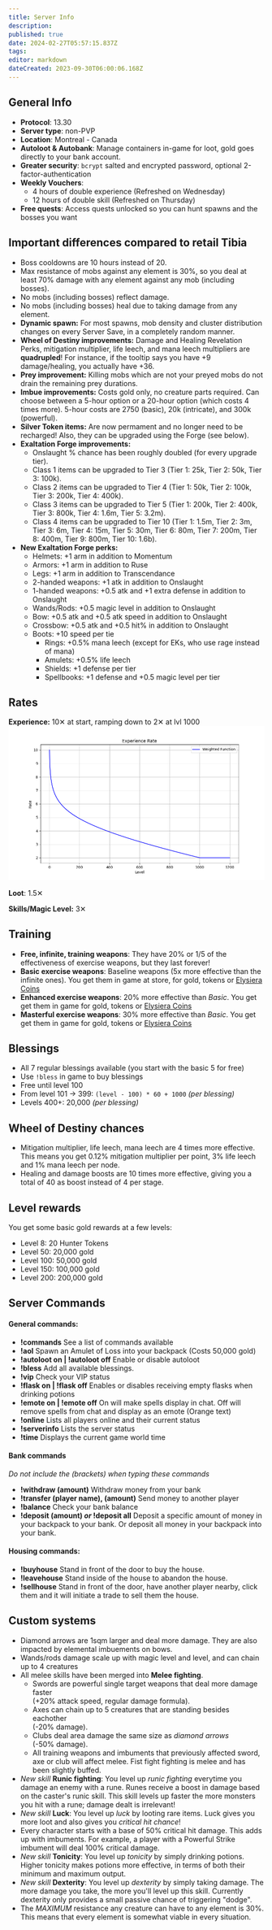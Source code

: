 ```yaml
---
title: Server Info
description: 
published: true
date: 2024-02-27T05:57:15.837Z
tags: 
editor: markdown
dateCreated: 2023-09-30T06:00:06.168Z
---
```


## General Info

-   **Protocol**: 13.30
-   **Server type**: non-PVP
-   **Location**: Montreal - Canada
-   **Autoloot & Autobank**: Manage containers in-game for loot, gold goes directly to your bank account.
-   **Greater security**: `bcrypt` salted and encrypted password, optional 2-factor-authentication
-   **Weekly Vouchers**:
    -   4 hours of double experience (Refreshed on Wednesday)
    -   12 hours of double skill (Refreshed on Thursday)
-   **Free quests**: Access quests unlocked so you can hunt spawns and the bosses you want

## Important differences compared to retail Tibia

- Boss cooldowns are 10 hours instead of 20.
- Max resistance of mobs against any element is 30%, so you deal at least 70% damage with any element against any mob (including bosses).
- No mobs (including bosses) reflect damage.
- No mobs (including bosses) heal due to taking damage from any element.
- **Dynamic spawn:** For most spawns, mob density and cluster distribution changes on every Server Save, in a completely random manner.
- **Wheel of Destiny improvements:** Damage and Healing Revelation Perks, mitigation multiplier, life leech, and mana leech multipliers are **quadrupled**! For instance, if the tooltip says you have +9 damage/healing, you actually have +36.
- **Prey improvement:** Killing mobs which are not your preyed mobs do not drain the remaining prey durations.
- **Imbue improvements:** Costs gold only, no creature parts required. Can choose between a 5-hour option or a 20-hour option (which costs 4 times more). 5-hour costs are 2750 (basic), 20k (intricate), and 300k (powerful).
- **Silver Token items:** Are now permament and no longer need to be recharged! Also, they can be upgraded using the Forge (see below).
- **Exaltation Forge improvements:** 
	- Onslaught % chance has been roughly doubled (for every upgrade tier).
	- Class 1 items can be upgraded to Tier 3 (Tier 1: 25k, Tier 			2: 50k, Tier 3: 100k).
  - Class 2 items can be upgraded to Tier 4 (Tier 1: 50k, Tier 			2: 100k, Tier 3: 200k, Tier 4: 400k).
  - Class 3 items can be upgraded to Tier 5 (Tier 1: 200k, Tier 2: 400k, Tier 3: 800k, Tier 4: 1.6m, Tier 5: 3.2m).
  - Class 4 items can be upgraded to Tier 10 (Tier 1: 1.5m, Tier 2: 3m, Tier 3: 6m, Tier 4: 15m, Tier 5: 30m, Tier 6: 80m, Tier 7: 200m, Tier 8: 400m, Tier 9: 800m, Tier 10: 1.6b).
- **New Exaltation Forge perks:**
	- Helmets: +1 arm in addition to Momentum
	- Armors: +1 arm in addition to Ruse
	- Legs: +1 arm in addition to Transcendance
	- 2-handed weapons: +1 atk in addition to Onslaught
	- 1-handed weapons: +0.5 atk and +1 extra defense in addition to Onslaught
	- Wands/Rods: +0.5 magic level in addition to Onslaught
	- Bow: +0.5 atk and +0.5 atk speed in addition to Onslaught
	- Crossbow: +0.5 atk and +0.5 hit% in addition to Onslaught
  - Boots: +10 speed per tie
	- Rings: +0.5% mana leech (except for EKs, who use rage instead of mana)
	- Amulets: +0.5% life leech
	- Shields: +1 defense per tier
	- Spellbooks: +1 defense and +0.5 magic level per tier

## Rates

**Experience:** 10✕ at start, ramping down to 2✕ at lvl 1000
![exp-rate.png](/exp-rate.png)

**Loot**: 1.5✕

**Skills/Magic Level:** 3✕

## Training

-   **Free, infinite, training weapons**: They have 20% or 1/5 of the effectiveness of exercise weapons, but they last forever!
-   **Basic exercise weapons**: Baseline weapons (5x more effective than the infinite ones). You get them in game at store, for gold, tokens or [Elysiera Coins](https://elysiera.com/shop)
-   **Enhanced exercise weapons**: 20% more effective than *Basic*. You get get them in game for gold, tokens or [Elysiera Coins](https://elysiera.com/shop)
-   **Masterful exercise weapons**: 30% more effective than *Basic*. You get get them in game for gold, tokens or [Elysiera Coins](https://elysiera.com/shop)

## Blessings

-   All 7 regular blessings available (you start with the basic 5 for free)
-   Use `!bless` in game to buy blessings
-   Free until level 100
-   From level 101 -> 399: `(level - 100) * 60 + 1000` *(per blessing)*
-   Levels 400+: 20,000 *(per blessing)*

## Wheel of Destiny chances

- Mitigation multiplier, life leech, mana leech are 4 times more effective. This means you get 0.12% mitigation multiplier per point, 3% life leech and 1% mana leech per node.
- Healing and damage boosts are 10 times more effective, giving you a total of 40 as boost instead of 4 per stage.

## Level rewards

You get some basic gold rewards at a few levels:

-   Level 8: 20 Hunter Tokens
-   Level 50: 20,000 gold
-   Level 100: 50,000 gold
-   Level 150: 100,000 gold
-   Level 200: 200,000 gold

## Server Commands
#### **General commands:**
-   **!commands**
See a list of commands available
-   **!aol**
Spawn an Amulet of Loss into your backpack (Costs 50,000 gold)
- **!autoloot on | !autoloot off**
Enable or disable autoloot
-   **!bless**
Add all available blessings.
-   **!vip**
Check your VIP status
-   **!flask on	 | !flask off**
Enables or disables receiving empty flasks when drinking potions
-   **!emote on	 | !emote off**
On will make spells display in chat.
Off will remove spells from chat and display as an emote (Orange text)
-   **!online**
Lists all players online and their current status
-   **!serverinfo**
Lists the server status
-   **!time**
Displays the current game world time


#### **Bank commands**
*Do not include the (brackets) when typing these commands*
-   **!withdraw (amount)**
Withdraw money from your bank
-   **!transfer (player name), (amount)**
Send money to another player
-   **!balance**
Check your bank balance
-   **!deposit (amount) *or* !deposit all**
Deposit a specific amount of money in your backpack to your bank.
Or deposit all money in your backpack into your bank.

#### **Housing commands:**
-   **!buyhouse**
Stand in front of the door to buy the house.
-   **!leavehouse**
Stand inside of the house to abandon the house.
-   **!sellhouse**
Stand in front of the door, have another player nearby, click them and it will initiate a trade to sell them the house.

## Custom systems

-   Diamond arrows are 1sqm larger and deal more damage. They are also impacted by elemental imbuements on bows.
-   Wands/rods damage scale up with magic level and level, and can chain up to 4 creatures
-   All melee skills have been merged into **Melee fighting**.
    -   Swords are powerful single target weapons that deal more damage faster  
        (+20% attack speed, regular damage formula).
    -   Axes can chain up to 5 creatures that are standing besides eachother  
        (-20% damage).
    -   Clubs deal area damage the same size as *diamond arrows*  
        (-50% damage).
    -   All training weapons and imbuments that previously affected sword, axe or club will affect melee. Fist fight fighting is melee and has been slightly buffed.
-   *New skill* **Runic fighting**: You level up *runic fighting* everytime you damage an enemy with a rune. Runes receive a boost in damage based on the caster's runic skill. This skill levels up faster the more monsters you hit with a rune; damage dealt is irrelevant!
-   *New skill* **Luck**: You level up *luck* by looting rare items. Luck gives you more loot and also gives you *critical hit chance*!
-   Every character starts with a base of 50% critical hit damage. This adds up with imbuments. For example, a player with a Powerful Strike imbument will deal 100% critical damage.
-   *New skill* **Tonicity**: You level up *tonicity* by simply drinking potions. Higher tonicity makes potions more effective, in terms of both their minimum and maximum output.
-   *New skill* **Dexterity**: You level up *dexterity* by simply taking damage. The more damage you take, the more you'll level up this skill. Currently dexterity only provides a small passive chance of triggering "dodge".
-   The *MAXIMUM* resistance any creature can have to any element is 30%. This means that every element is somewhat viable in every situation.